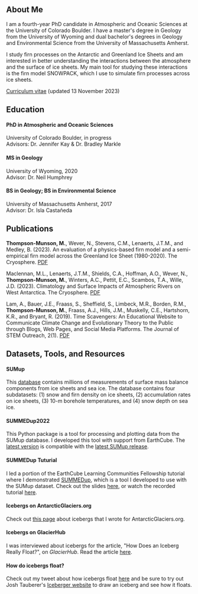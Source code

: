 ## About Me

I am a fourth-year PhD candidate in Atmospheric and Oceanic Sciences at the University of Colorado Boulder. I have a master's degree in Geology from the University of Wyoming and dual bachelor's degrees in Geology and Environmental Science from the University of Massachusetts Amherst.

I study firn processes on the Antarctic and Greenland Ice Sheets and am interested in better understanding the interactions between the atmosphere and the surface of ice sheets. My main tool for studying these interactions is the firn model SNOWPACK, which I use to simulate firn processes across ice sheets.

[Curriculum vitae](./Thompson_Munson_CV_full.pdf) (updated 13 November 2023)


## Education

#### PhD in Atmospheric and Oceanic Sciences
University of Colorado Boulder, in progress
<br>
Advisors: Dr. Jennifer Kay & Dr. Bradley Markle

#### MS in Geology
University of Wyoming, 2020
<br>
Advisor: Dr. Neil Humphrey

#### BS in Geology; BS in Environmental Science
University of Massachusetts Amherst, 2017
<br>
Advisor: Dr. Isla Castañeda


## Publications

<b>Thompson-Munson, M.</b>, Wever, N., Stevens, C.M., Lenaerts, J.T.M., and Medley, B. (2023). An evaluation of a physics-based firn model and a semi-empirical firn model across the Greenland Ice Sheet (1980-2020). The Cryosphere. [PDF](https://tc.copernicus.org/articles/17/2185/2023/tc-17-2185-2023.pdf)

Maclennan, M.L., Lenaerts, J.T.M., Shields, C.A., Hoffman, A.O., Wever, N., <b>Thompson-Munson, M.</b>, Winters, A.C., Pettit, E.C., Scambos, T.A., Wille, J.D. (2023). Climatology and Surface Impacts of Atmospheric Rivers on West Antarctica. The Cryosphere. [PDF](https://tc.copernicus.org/articles/17/865/2023/tc-17-865-2023.pdf)

Lam, A., Bauer, J.E., Fraass, S., Sheffield, S., Limbeck, M.R., Borden, R.M., <b>Thompson-Munson, M.</b>, Fraass, A.J., Hills, J.M., Muskelly, C.E., Hartshorn, K.R., and Bryant, R. (2019). Time Scavengers: An Educational Website to Communicate Climate Change and Evolutionary Theory to the Public through Blogs, Web Pages, and Social Media Platforms. The Journal of STEM Outreach, 2(1). [PDF](https://scholarworks.umass.edu/cgi/viewcontent.cgi?article=1000&context=geo_grad_pubs)


## Datasets, Tools, and Resources

#### SUMup ####
This [database](https://arcticdata.io/catalog/view/doi:10.18739/A24Q7QR58) contains millions of measurements of surface mass balance components from ice sheets and sea ice. The database contains four subdatasets: (1) snow and firn density on ice sheets, (2) accumulation rates on ice sheets, (3) 10-m borehole temperatures, and (4) snow depth on sea ice.

#### SUMMEDup2022 ####
This Python package is a tool for processing and plotting data from the SUMup database. I developed this tool with support from EarthCube. The [latest version](https://github.com/MeganTM/SUMMEDup2022) is compatible with the [latest SUMup release](https://arcticdata.io/catalog/view/doi:10.18739/A24Q7QR58).

#### SUMMEDup Tuturial ####
I led a portion of the EarthCube Learning Communities Fellowship tutorial where I demonstrated [SUMMEDup](https://github.com/MeganTM/SUMMEDup), which is a tool I developed to use with the SUMup dataset. Check out the slides [here](./EarthCube_tutorial.pdf), or watch the recorded tutorial [here](https://youtu.be/Mw8wfqEACKw?t=1293).

#### Icebergs on AntarcticGlaciers.org ####
Check out [this page](http://www.antarcticglaciers.org/glacier-processes/glacier-types/icebergs/) about icebergs that I wrote for AntarcticGlaciers.org.

#### Icebergs on GlacierHub ####
I was interviewed about icebergs for the article, "How Does an Iceberg Really Float?", on _GlacierHub_. Read the article [here](https://blogs.ei.columbia.edu/2021/03/12/iceberg-really-float/).

#### How do icebergs float? ####
Check out my tweet about how icebergs float [here](https://twitter.com/GlacialMeg/status/1362557149147058178) and be sure to try out Josh Tauberer's [Iceberger website](https://joshdata.me/iceberger.html) to draw an iceberg and see how it floats.
